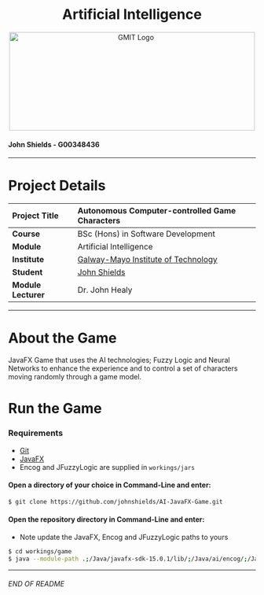 <h1 align="center">Artificial Intelligence</h1>


<a href="https://www.gmit.ie/" >
<p align="center"><img src="https://i.ibb.co/f1ZQSkt/logo-gmit.png"
alt="GMIT Logo" width="500" height="200"/>
</p></a>

#### John Shields - G00348436

***

# Project Details
| **Project Title** | Autonomous Computer-controlled Game Characters |
| :------------- |:-------------|
| **Course**              | BSc (Hons) in Software Development |
| **Module**              | Artificial Intelligence |
| **Institute**           | [Galway-Mayo Institute of Technology](https://www.gmit.ie/) |
| **Student**             | [John Shields](https://github.com/johnshields) |
| **Module Lecturer**      | Dr. John Healy |

***

# About the Game
JavaFX Game that uses the AI technologies; Fuzzy Logic and Neural Networks to enhance the experience and to control a set of characters moving randomly through a game model.

# Run the Game
### Requirements
* [Git](https://git-scm.com/downloads)
* [JavaFX](https://gluonhq.com/products/javafx/)
* Encog and JFuzzyLogic are supplied in `workings/jars`

#### Open a directory of your choice in Command-Line and enter:
```bash
$ git clone https://github.com/johnshields/AI-JavaFX-Game.git
```

#### Open the repository directory in Command-Line and enter:
* Note update the JavaFX, Encog and JFuzzyLogic paths to yours
```bash
$ cd workings/game
$ java --module-path .;/Java/javafx-sdk-15.0.1/lib/;/Java/ai/encog/;/Java/ai/fuzzy/ --module gmit.software/ie.gmit.sw.ai.Runner
```

***
###### END OF README
